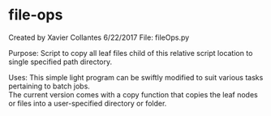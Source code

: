 # file-ops
Created by Xavier Collantes
6/22/2017
File: fileOps.py

Purpose: Script to copy all leaf files child of this relative script location
to single specified path directory.  

Uses: This simple light program can be swiftly modified to suit various tasks pertaining to batch jobs.   
The current version comes with a copy function that copies the leaf nodes or files into a user-specified directory or folder.  
